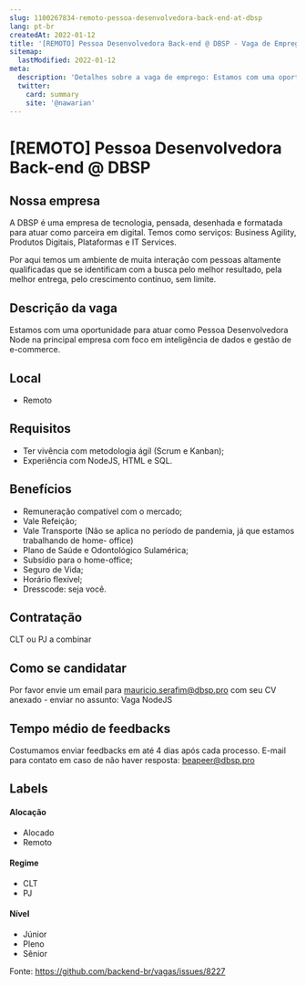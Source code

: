 ```yaml
---
slug: 1100267834-remoto-pessoa-desenvolvedora-back-end-at-dbsp
lang: pt-br
createdAt: 2022-01-12
title: '[REMOTO] Pessoa Desenvolvedora Back-end @ DBSP - Vaga de Emprego'
sitemap:
  lastModified: 2022-01-12
meta:
  description: 'Detalhes sobre a vaga de emprego: Estamos com uma oportunidade para atuar como Pessoa Desenvolvedora Node na principal empresa com foco em inteligência de dados e gestão de e-commerce.'
  twitter:
    card: summary
    site: '@nawarian'
---
```


# [REMOTO] Pessoa Desenvolvedora Back-end @ DBSP

## Nossa empresa

A DBSP é uma empresa de tecnologia, pensada, desenhada e formatada para atuar como parceira em digital.
Temos como serviços: Business Agility, Produtos Digitais, Plataformas e IT Services.

Por aqui temos um ambiente de muita interação com pessoas altamente qualificadas que se identificam com a busca pelo melhor resultado, pela melhor entrega, pelo crescimento contínuo, sem limite.

## Descrição da vaga

Estamos com uma oportunidade para atuar como Pessoa Desenvolvedora Node na principal empresa com foco em inteligência de dados e gestão de e-commerce.

## Local

- Remoto

## Requisitos

- Ter vivência com metodologia ágil (Scrum e Kanban);
- Experiência com NodeJS, HTML e SQL.

## Benefícios

- Remuneração compatível com o mercado;
- Vale Refeição;
- Vale Transporte (Não se aplica no período de pandemia, já que estamos trabalhando de home- office)
- Plano de Saúde e Odontológico Sulamérica;
- Subsídio para o home-office;
- Seguro de Vida;
- Horário flexível;
- Dresscode: seja você.

## Contratação

CLT ou PJ a combinar

## Como se candidatar

Por favor envie um email para mauricio.serafim@dbsp.pro com seu CV anexado - enviar no assunto: Vaga NodeJS

## Tempo médio de feedbacks

Costumamos enviar feedbacks em até 4 dias após cada processo.
E-mail para contato em caso de não haver resposta: beapeer@dbsp.pro

## Labels
<!-- retire os labels que não fazem sentido à vaga -->

#### Alocação
- Alocado
- Remoto

#### Regime
- CLT
- PJ

#### Nível
- Júnior
- Pleno
- Sênior





Fonte: https://github.com/backend-br/vagas/issues/8227